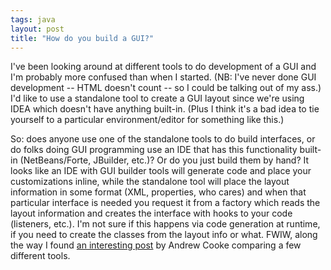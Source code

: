 ```yaml
---
tags: java
layout: post
title: "How do you build a GUI?"
---
```




I've been looking around at different tools to do development of a GUI and I'm probably more confused than when I started. (NB: I've never done GUI development -- HTML doesn't count -- so I could be talking out of my ass.) I'd like to use a standalone tool to create a GUI layout since we're using IDEA which doesn't have anything built-in. (Plus I think it's a bad idea to tie yourself to a particular environment/editor for something like this.)

<p>So: does anyone use one of the standalone tools to do build interfaces, or do folks doing GUI programming use an IDE that has this functionality built-in (NetBeans/Forte, JBuilder, etc.)? Or do you just build them by hand? It looks like an IDE with GUI builder tools will generate code and place your customizations inline, while the standalone tool will place the layout information in some format (XML, properties, who cares) and when that particular interface is needed you request it from a factory which reads the layout information and creates the interface with hooks to your code (listeners, etc.). I'm not sure if this happens via code generation at runtime, if you need to create the classes from the layout info or what. FWIW, along the way I found <a href="http://www.acooke.org/andrew/diary/2002/aug/18.html">an interesting post</a> by Andrew Cooke comparing a few different tools.</p>


